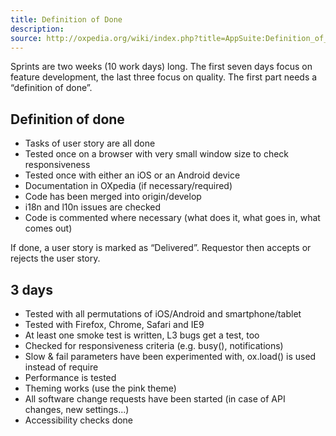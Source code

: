 ```yaml
---
title: Definition of Done
description: 
source: http://oxpedia.org/wiki/index.php?title=AppSuite:Definition_of_done
---
```


Sprints are two weeks (10 work days) long. The first seven days focus on
feature development, the last three focus on quality. The first part
needs a “definition of done”.

## Definition of done
-   Tasks of user story are all done
-   Tested once on a browser with very small window size to check
    responsiveness
-   Tested once with either an iOS or an Android device
-   Documentation in OXpedia (if necessary/required)
-   Code has been merged into origin/develop 
-   i18n and l10n issues are checked
-   Code is commented where necessary (what does it, what goes in, what
    comes out)

If done, a user story is marked as “Delivered”. Requestor then accepts
or rejects the user story.

## 3 days

-   Tested with all permutations of iOS/Android and smartphone/tablet
-   Tested with Firefox, Chrome, Safari and IE9
-   At least one smoke test is written, L3 bugs get a test, too
-   Checked for responsiveness criteria (e.g. busy(), notifications)
-   Slow & fail parameters have been experimented with, ox.load() is
    used instead of require
-   Performance is tested
-   Theming works (use the pink theme)
-   All software change requests have been started (in case of API
    changes, new settings...)
-   Accessibility checks done
